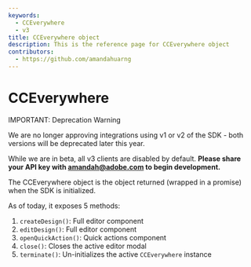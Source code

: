 ```yaml
---
keywords:
  - CCEverywhere
  - v3
title: CCEverywhere object
description: This is the reference page for CCEverywhere object
contributors:
  - https://github.com/amandahuarng
--- 
```


# CCEverywhere 

<InlineAlert variant="error" slots="header, text1, text2" />

IMPORTANT: Deprecation Warning

We are no longer approving integrations using v1 or v2 of the SDK - both versions will be deprecated later this year.

While we are in beta, all v3 clients are disabled by default. **Please share your API key with amandah@adobe.com to begin development.**

The CCEverywhere object is the object returned (wrapped in a promise) when the SDK is initialized.

As of today, it exposes 5 methods:

1. `createDesign()`: Full editor component
2. `editDesign()`: Full editor component
3. `openQuickAction()`: Quick actions component
4. `close()`: Closes the active editor modal
5. `terminate()`: Un-initializes the active `CCEverywhere` instance

